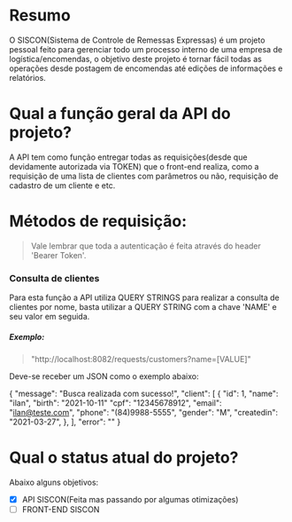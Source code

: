 # Resumo

O SISCON(Sistema de Controle de Remessas Expressas) é um projeto pessoal feito para gerenciar todo um processo interno de uma empresa de logística/encomendas, o objetivo deste projeto é tornar fácil todas as operações desde postagem de encomendas até edições de informações e relatórios.

# Qual a função geral da API do projeto?

A API tem como função entregar todas as requisições(desde que devidamente autorizada via TOKEN) que o front-end realiza, como a requisição de uma lista de clientes com parâmetros ou não, requisição de cadastro de um cliente e etc.


# Métodos de requisição:

> Vale lembrar que toda a autenticação é feita através do header 'Bearer Token'. 

### Consulta de clientes

Para esta função a API utiliza QUERY STRINGS para realizar a consulta de clientes por nome, basta utilizar a QUERY STRING com a chave 'NAME' e seu valor em seguida.

##### Exemplo:
> "http://localhost:8082/requests/customers?name=[VALUE]"

Deve-se receber um JSON como o exemplo abaixo:

{
    "message": "Busca realizada com sucesso!",
    "client": [
        {
            "id": 1,
            "name": "ilan",
            "birth": "2021-10-11"
            "cpf": "12345678912",
            "email": "ilan@teste.com",
            "phone": "(84)9988-5555",
            "gender": "M",
            "createdin": "2021-03-27",
        },
    ],
    "error": ""
}




# Qual o status atual do projeto?

Abaixo alguns objetivos:

- [x] API SISCON(Feita mas passando por algumas otimizações)
- [ ] FRONT-END SISCON
